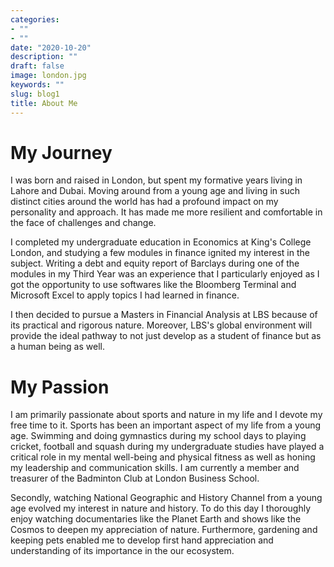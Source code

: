 ```yaml
---
categories:
- ""
- ""
date: "2020-10-20"
description: ""
draft: false
image: london.jpg
keywords: ""
slug: blog1
title: About Me
---
```


# My Journey
I was born and raised in London, but spent my formative years living in Lahore and Dubai. Moving around from a young age and living in such distinct cities around the world has had a profound impact on my personality and approach. It has made me more resilient and comfortable in the face of challenges and change.

I completed my undergraduate education in Economics at King's College London, and studying a few modules in finance ignited my interest in the subject. Writing a debt and equity report of Barclays during one of the modules in my Third Year was an experience that I particularly enjoyed as I got the opportunity to use softwares like the Bloomberg Terminal and Microsoft Excel to apply topics I had learned in finance.

I then decided to pursue a Masters in Financial Analysis at LBS because of its practical and rigorous nature. Moreover, LBS's global environment will provide the ideal pathway to not just develop as a student of finance but as a human being as well.


# My Passion
I am primarily passionate about sports and nature in my life and I devote my free time to it. Sports has been an important aspect of my life from a young age. Swimming and doing gymnastics during my school days to playing cricket, football and squash during my undergraduate studies have played a critical role in my mental well-being and physical fitness as well as honing my leadership and communication skills. I am currently a member and treasurer of the Badminton Club at London Business School.

Secondly, watching National Geographic and History Channel from a young age evolved my interest in nature and history. To do this day I thoroughly enjoy watching documentaries like the Planet Earth and shows like the Cosmos to deepen my appreciation of nature. Furthermore, gardening and keeping pets enabled me to develop first hand appreciation and understanding of its importance in the our ecosystem.  
